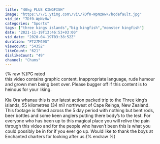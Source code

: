 ```yaml
---
title: "40kg PLUS KINGFISH"
image: "https:\/\/i.ytimg.com\/vi\/7Df0-WpNzHw\/hqdefault.jpg"
vid_id: "7Df0-WpNzHw"
categories: "Sports"
tags: ["three kings islands","big kingfish","monster kingfish"]
date: "2021-11-19T13:46:53+03:00"
vid_date: "2020-04-19T03:38:52Z"
duration: "PT27M49S"
viewcount: "54352"
likeCount: "621"
dislikeCount: "49"
channel: "Chums"
---
```

{% raw %}PG rated <br />this video contains graphic content. Inappropriate language, rude humour and grown men being bent over. Please bugger off if this content is to heinous for your liking. <br /><br />Kia Ora whanau this is our latest action packed trip to the Three king’s islands, 55 kilometres (34 mi) northwest of Cape Reinga, New Zealand.<br />This footage is filmed across the 5 day period with nothing but bent rods, beer bottles and some keen anglers putting there body’s to the test. For everyone who has been up to this magical place you will relive the pain through this video and for the people who haven’t been this is what you could possibly be in for if you ever go up. Would like to thank the boys at Enchanted charters for looking after us.{% endraw %}
